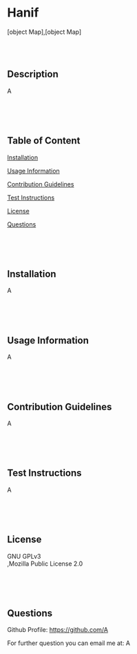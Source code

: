 # Hanif

  [object Map],[object Map]

  <br />
  <br />

  ## Description 

  A


  <br />
  <br />
  <br />

  ## Table of Content

  [Installation](#installation-instructions)

  [Usage Information](#usage-information)

  [Contribution Guidelines](#contribution-guidelines)

  [Test Instructions](#test-instructions)

  [License](#license)

  [Questions](#questions)

  <br />
  <br />
  <br />
  
  ## Installation

  A

  <br />
  <br />
  <br />

  ## Usage Information

  A  

  <br />
  <br />
  <br />

  ## Contribution Guidelines

  A

  <br />
  <br />
  <br />
  
  ## Test Instructions

  A

  <br />
  <br />
  <br />
 
  ## License

  GNU GPLv3<br />,Mozilla Public License 2.0<br />

  <br />
  <br />
  <br />

  ## Questions
  
  Github Profile: https://github.com/A

  For further question you can email me at: A
